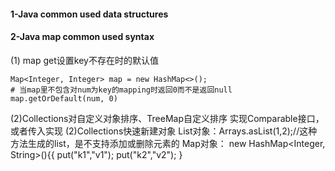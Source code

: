 #### 1-Java common used data structures
#### 2-Java map common used syntax
(1) map get设置key不存在时的默认值
```
Map<Integer, Integer> map = new HashMap<>();
# 当map里不包含对num为key的mapping时返回0而不是返回null
map.getOrDefault(num, 0)
```
(2)Collections对自定义对象排序、TreeMap自定义排序
实现Comparable接口，或者传入实现
(2)Collections快速新建对象
List对象：Arrays.asList(1,2);//这种方法生成的list，是不支持添加或删除元素的
Map对象：
new HashMap<Integer, String>(){{
    put("k1","v1");
    put("k2","v2");
}